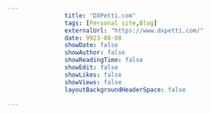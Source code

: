 ---
                title: "DXPetti.com"
                tags: [Personal site,Blog]
                externalUrl: "https://www.dxpetti.com/"
                date: 9923-08-08
                showDate: false
                showAuthor: false
                showReadingTime: false
                showEdit: false
                showLikes: false
                showViews: false
                layoutBackgroundHeaderSpace: false
                ---
